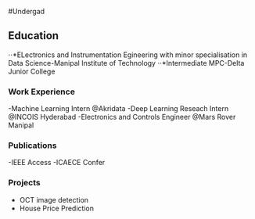 #Undergad 
## Education 
  ⋅⋅*ELectronics and Instrumentation Egineering with minor specialisation in Data Science-Manipal Institute of Technology
  ⋅⋅*Intermediate MPC-Delta Junior College
### Work Experience
   -Machine Learning Intern @Akridata
   -Deep Learning Reseach Intern @INCOIS Hyderabad
   -Electronics and Controls Engineer @Mars Rover Manipal
### Publications
  -IEEE Access
  -ICAECE Confer
### Projects
  - OCT image detection
  - House Price Prediction

